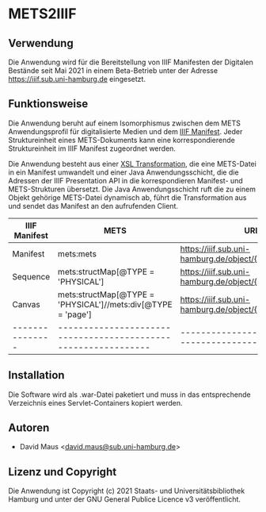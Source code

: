 # METS2IIIF

## Verwendung

Die Anwendung wird für die Bereitstellung von IIIF Manifesten der Digitalen Bestände seit Mai 2021 in einem Beta-Betrieb
unter der Adresse https://iiif.sub.uni-hamburg.de eingesetzt.

## Funktionsweise

Die Anwendung beruht auf einem Isomorphismus zwischen dem METS Anwendungsprofil für digitalisierte Medien und dem [IIIF
Manifest](https://iiif.io/api/presentation). Jeder Struktureinheit eines METS-Dokuments kann eine korrespondierende
Struktureinheit im IIIF Manifest zugeordnet werden.

Die Anwendung besteht aus einer [XSL Transformation](src/main/resources/mets2iiif.xsl), die eine METS-Datei in ein
Manifest umwandelt und einer Java Anwendungsschicht, die die Adressen der IIIF Presentation API in die korrespondieren
Manifest- und METS-Strukturen übersetzt. Die Java Anwendungsschicht ruft die zu einem Objekt gehörige METS-Datei
dynamisch ab, führt die Transformation aus und sendet das Manifest an den aufrufenden Client.

| IIIF Manifest | METS                                                         | URI Template                                                      |
|---------------|--------------------------------------------------------------|-------------------------------------------------------------------|
| Manifest      | mets:mets                                                    | https://iiif.sub.uni-hamburg.de/object/{id}/manifest              |
| Sequence      | mets:structMap[@TYPE = 'PHYSICAL']                           | https://iiif.sub.uni-hamburg.de/object/{id}/sequence/{sequenceId} |
| Canvas        | mets:structMap[@TYPE = 'PHYSICAL']//mets:div[@TYPE = 'page'] | https://iiif.sub.uni-hamburg.de/object/{id}/canvas/{canvasId}     |
|---------------|--------------------------------------------------------------|-------------------------------------------------------------------|

## Installation

Die Software wird als .war-Datei paketiert und muss in das entsprechende Verzeichnis eines Servlet-Containers kopiert
werden.

## Autoren

- David Maus &lt;david.maus@sub.uni-hamburg.de&gt;

## Lizenz und Copyright

Die Anwendung ist Copyright (c) 2021 Staats- und Universitätsbibliothek Hamburg und unter der GNU General Publice
Licence v3 veröffentlicht.
